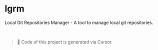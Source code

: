 # lgrm

Local Git Repositories Manager - A tool to manage local git repositories.

<br>

> 🤖 Code of this project is generated via Cursor.

